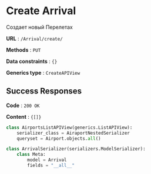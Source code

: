 # Create Arrival

Создает новый Перелетах

**URL** : `/Arrival/create/`

**Methods** : `PUT`

**Data constraints** : `{}`

**Generics type** : `CreateAPIView`

## Success Responses

**Code** : `200 OK`

**Content** : `{[]}`

```python
class AirportsListAPIView(generics.ListAPIView):
    serializer_class = AiraportNestedSerializer
    queryset = Airport.objects.all()
```

```python
class ArrivalSerializer(serializers.ModelSerializer):
    class Meta:
        model = Arrival
        fields = "__all__"
```

